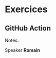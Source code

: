 <!-- .slide: class="transition-bg-sfeir-1" -->

# Exercices

## GitHub Action

Notes:

Speaker **Romain**
